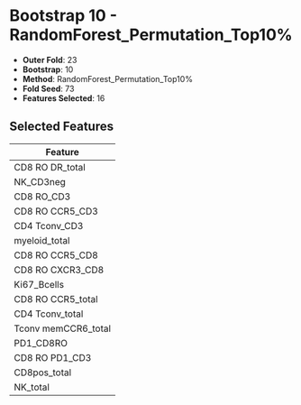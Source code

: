 # Bootstrap 10 - RandomForest_Permutation_Top10%

- **Outer Fold**: 23
- **Bootstrap**: 10
- **Method**: RandomForest_Permutation_Top10%
- **Fold Seed**: 73
- **Features Selected**: 16

## Selected Features

| Feature |
|---------|
| CD8 RO DR_total |
| NK_CD3neg |
| CD8 RO_CD3 |
| CD8 RO CCR5_CD3 |
| CD4 Tconv_CD3 |
| myeloid_total |
| CD8 RO CCR5_CD8 |
| CD8 RO CXCR3_CD8 |
| Ki67_Bcells |
| CD8 RO CCR5_total |
| CD4 Tconv_total |
| Tconv memCCR6_total |
| PD1_CD8RO |
| CD8 RO PD1_CD3 |
| CD8pos_total |
| NK_total |

